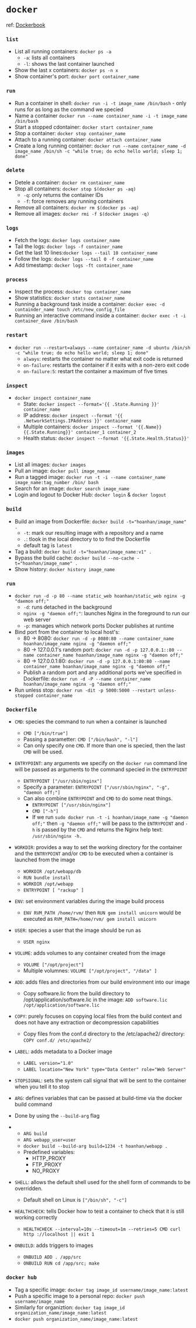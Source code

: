 # `docker`
ref: [Dockerbook](https://www.dockerbook.com/)

### `list`
- List all running containers: `docker ps -a`
  - `-a`: lists all containers
  - `-l`: shows the last container launched
- Show the last x containers: `docker ps -n x`
- Show container's port: `docker port container_name`

### `run`
- Run a container in shell: `docker run -i -t image_name /bin/bash` - only runs for as long as the command we specied
- Name a container `docker run --name container_name -i -t image_name /bin/bash`
- Start a stopped cdontainer: `docker start container_name`
- Stop a container: `docker stop container_name`
- Attach to a running container: `docker attach container_name`
- Create a long running container: `docker run --name container_name -d image_name /bin/sh -c "while true; do echo hello world; sleep 1; done"`

### `delete`
- Detele a container: `docker rm container_name`
- Stop all containers: `docker stop $(docker ps -aq)`
  - `-q`: only returns the container IDs
  - `-f`: force removes any running containers
- Remove all containers: `docker rm $(docker ps -aq)`
- Remove all images: `docker rmi -f $(docker images -q)`

### `logs`
- Fetch the logs: `docker logs container_name`
- Tail the logs: `docker logs -f container_name`	
- Get the last 10 lines:`docker logs --tail 10 container_name`
- Follow the logs: `docker logs --tail 0 -f container_name`
- Add timestamp: `docker logs -ft container_name`

### `process`
- Inspect the process: `docker top container_name`
- Show statistics: `docker stats container_name`
- Running a background task inside a container: `docker exec -d containder_name touch /etc/new_config_file`
- Running an interactive command inside a container: `docker exec -t -i container_dave /bin/bash`

### `restart`
- `docker run --restart=always --name container_name -d ubuntu /bin/sh -c "while true; do echo hello world; sleep 1; done"`
  - `always`: restarts the container no matter what exit code is returned
  - `on-failure`: restarts the container if it exits with a non-zero exit code
  - `on-failure:5`: restart the container a maximum of five times

### `inspect` 
- `docker inspect container_name`
  - State: `docker inspect --format='{{ .State.Running }}' container_name`
  - IP address: `docker inspect --format '{{ .NetworkSettings.IPAddress }}' container_name`
  - Multiple containers: `docker inspect --format '{{.Name}} {{.State.Running}}' container_1 container_2` 
  - Health status: `docker inspect --format '{{.State.Health.Status}}'`

### `images`
- List all images: `docker images`
- Pull an image: `docker pull image_namae`
- Run a tagged image: `docker run -t -i --name container_name image_name:tag_number /bin/ bash`
- Search for an image: `docker search image_name`
- Login and logout to Docker Hub: `docker login` & `docker logout`

### `build`
- Build an image from Dockerfile: `docker build -t="hoanhan/image_name" .`
  - `-t`: mark our resulting image with a repository and a name
  - `.`: tlook in the local directory to to find the Dockerfile
  - default tag is `latest`
- Tag a build: `docker build -t="hoanhan/image_name:v1" .`
- Bypass the build cache: `docker build --no-cache -t="hoanhan/image_name" .`
- Show history: `docker history image_name`

### `run`
- `docker run -d -p 80 --name static_web hoanhan/static_web nginx -g "daemon off;"`
  - `-d`: runs detached in the background
  - `nginx -g "daemon off;"`: launches Nginx in the foreground to run our web server
  - `-p`: manages which network ports Docker publishes at runtime
- Bind port from the container to local host's:
  - 80 -> 8080: `docker run -d -p 8080:80 --name container_name hoanhan/image_name nginx -g "daemon off;"`
  - 80 -> 127.0.0.1's random port: `docker run -d -p 127.0.0.1::80 --name container_name hoanhan/image_name nginx -g "daemon off;"`
  - 80 -> 127.0.0.1:80: `docker run -d -p 127.0.0.1:80:80 --name container_name hoanhan/image_name nginx -g "daemon off;"`
  - Publish a random port and any additional ports we've specified in Dockerfile: `docker run -d -P --name container_name hoanhan/image_name nginx -g "daemon off;"`
- Run unless stop: `docker run -dit -p 5000:5000 --restart unless-stopped container_name`

### `Dockerfile`
- `CMD`: species the command to run when a container is launched
  - `CMD ["/bin/true"]`
  - Passing a parametter: `CMD ["/bin/bash", "-l"]`
  - Can only specify one `CMD`. If more than one is specied, then the last `CMD` will be used.

- `ENTRYPOINT`: any arguments we specify on the `docker run` command line will be passed as arguments to the command specied in the `ENTRYPOINT`
  - `ENTRYPOINT ["/usr/sbin/nginx"]`
  - Specify a parameter: `ENTRYPOINT ["/usr/sbin/nginx", "-g", "daemon off;"]`
  - Can also combine `ENTRYPOINT` and `CMD` to do some neat things.
    - `ENTRYPOINT ["/usr/sbin/nginx"]`
    - `CMD ["-h"]`
    - If we run `sudo docker run -t -i hoanhan/image_name -g "daemon off;"` then `-g "daemon off;"` will be pass to the `ENTRYPOINT` and `-h` is passed by the `CMD` and returns the Nginx help text: `/usr/sbin/nginx -h.`

- `WORKDIR`: provides a way to set the working directory for the container and the `ENTRYPOINT` and/or `CMD` to be executed when a container is launched from the image
  - `WORKDIR /opt/webapp/db`
  - `RUN bundle install`
  - `WORKDIR /opt/webapp`
  - `ENTRYPOINT [ "rackup" ]`

- `ENV`: set environment variables during the image build process
  - `ENV RVM_PATH /home/rvm/` then `RUN gem install unicorn` would be executed as `RVM_PATH=/home/rvm/ gem install unicorn`

- `USER`: species a user that the image should be run as
  - `USER nginx`

- `VOLUME`: adds volumes to any container created from the image
  - `VOLUME ["/opt/project"]`
  - Multiple volumnes: `VOLUME ["/opt/project", "/data" ]`

- `ADD`: adds files and directories from our build environment into our image
  - Copy software.lic from the build directory to /opt/application/software.lic in the image: `ADD software.lic /opt/application/software.lic`

- `COPY`: purely focuses on copying local files from the build context and does not have any extraction or decompression capabilities
  - Copy files from the conf.d directory to the /etc/apache2/ directory: `COPY conf.d/ /etc/apache2/`

- `LABEL`: adds metadata to a Docker image
  - `LABEL version="1.0"`
  - `LABEL location="New York" type="Data Center" role="Web Server"`

- `STOPSIGNAL`: sets the system call signal that will be sent to the container when you tell it to stop
- `ARG`: defines variables that can be passed at build-time via the docker build command
- Done by using the `--build-arg` flag

- - `ARG build`
  - `ARG webapp_user=user`
  - `docker build --build-arg build=1234 -t hoanhan/webapp .`
  - Predefined variables:
    - HTTP_PROXY
    - FTP_PROXY
    - NO_PROXY

- `SHELL`: allows the default shell used for the shell form of commands to be overridden.
  - Default shell on Linux is `["/bin/sh", "-c"]`

- `HEALTHCHECK`: tells Docker how to test a container to check that it is still working correctly
  - `HEALTHCHECK --interval=10s --timeout=1m --retries=5 CMD curl http ://localhost || exit 1`

- `ONBUILD`: adds triggers to images
  - `ONBUILD ADD . /app/src`
  - `ONBUILD RUN cd /app/src; make`




<!-- To be organized -->



### `docker hub`
- Tag a specific image: `docker tag image_id username/image_name:latest`
- Push a specific image to a personal repo: `docker push username/image_name`
- Similarly for organiztion: `docker tag image_id organization_name/image_name:latest`
- `docker push organization_name/image_name:latest`